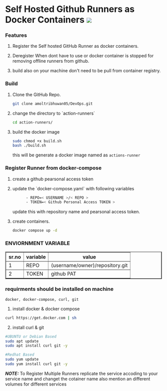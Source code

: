 # Self Hosted Github Runners as Docker Containers <img src=https://www.docker.com/app/uploads/2024/01/icon-docker-square.svg></img>

### Features
<ol><li>
<p>Register the Self hosted GitHub Runner as docker containers.</p>
</li>
<li><p>Deregister When dont have to use or docker container is stopped for removing offline runners from github.</p></li>
<li><p>build also on your machine don't need to be pull from container registry.</p></li>
</ol>

### Build

<ol>
<li><p>
Clone the GitHub Repo.

```sh
git clone amoltribhuwan05/DevOps.git
```
</p></li>

<li><p>
change the directory to `action-runners`

```sh
cd action-runners/
```
</p></li>

<li><p>
build the docker image

```sh
sudo chmod +x build.sh
bash ./build.sh
```
this will be generate a docker image named as `actions-runner` 
</p></li>
</ol>

### Register Runner from docker-compose

<ol>
<li><p>
create a github pearsonal access token
</p></li>
<li><p>
update the `docker-compose.yaml` with following variables

```sh
      - REPO=< USERNAME >/< REPO >
      - TOKEN=< Github Personal Access TOKEN >
```
update this with repository name and pearsonal access token.
</p></li>
<li><p>
create containers.

```sh
docker compose up -d
```
</p></li>
</ol>

### ENVIORNMENT VARIABLE
<table border=2>
<tr>
<th>sr.no</th>
<th>variable</th>
<th>value</th>
</tr>
<tr>
<td>1</td>
<td>REPO</td>
<td>(username/owner)/repository.git</td>
</tr>
<tr>
<td>2</td>
<td>TOKEN</td>
<td>github PAT</td>
</tr>
</table>

### requirments should be installed on machine
`docker, docker-compose, curl, git`

1. install docker & docker compose
```sh
curl https://get.docker.com | sh
```

2. install curl & git
```sh
#UBUNTU or Debian Based
sudo apt update
sudo apt install curl git -y
```

```sh
#Redhat Based
sudo yum update 
sudo yum install curl git -y
```

**_NOTE:_** To Register Multiple Runners replicate the service accoding to your service name and changet the cotainer name also mention an different volumes for different services